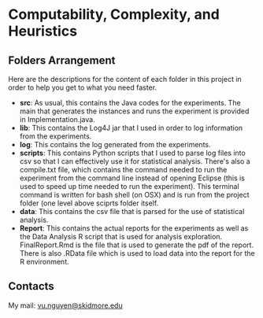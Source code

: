 # Computability, Complexity, and Heuristics #

## Folders Arrangement ##
Here are the descriptions for the content of each folder in this project in order to help you get to what you need faster.

* **src**: As usual, this contains the Java codes for the experiments. The main that generates the instances and runs the experiment is provided in Implementation.java.  
* **lib**: This contains the Log4J jar that I used in order to log information from the experiments.  
* **log**: This contains the log generated from the experiments.  
* **scripts**: This contains Python scripts that I used to parse log files into csv so that I can effectively use it for statistical analysis. There's also a compile.txt file, which contains the command needed to run the experiment from the command line instead of opening Eclipse (this is used to speed up time needed to run the experiment). This terminal command is written for bash shell (on OSX) and is run from the project folder (one level above sciprts folder itself.  
* **data**: This contains the csv file that is parsed for the use of statistical analysis.  
* **Report**: This contains the actual reports for the experiments as well as the Data Analysis R script that is used for analysis exploration. FinalReport.Rmd is the file that is used to generate the pdf of the report. There is also .RData file which is used to load data into the report for the R environment.  

## Contacts ##
My mail: [vu.nguyen@skidmore.edu](mailto:vu.nguyen@skidmore.edu)
